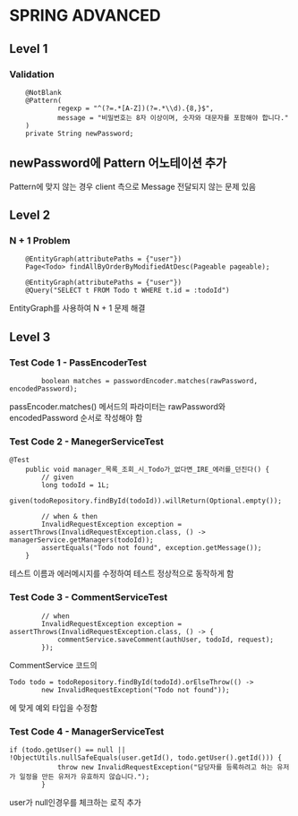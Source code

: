 # SPRING ADVANCED

## Level 1
### Validation
```
    @NotBlank
    @Pattern(
            regexp = "^(?=.*[A-Z])(?=.*\\d).{8,}$",
            message = "비밀번호는 8자 이상이며, 숫자와 대문자를 포함해야 합니다."
    )
    private String newPassword;
```
newPassword에 Pattern 어노테이션 추가
---
Pattern에 맞지 않는 경우 client 측으로 Message 전달되지 않는 문제 있음


## Level 2
### N + 1 Problem
```
    @EntityGraph(attributePaths = {"user"})
    Page<Todo> findAllByOrderByModifiedAtDesc(Pageable pageable);

    @EntityGraph(attributePaths = {"user"})
    @Query("SELECT t FROM Todo t WHERE t.id = :todoId")
```
EntityGraph를 사용하여 N + 1 문제 해결

## Level 3
### Test Code 1 - PassEncoderTest
```
        boolean matches = passwordEncoder.matches(rawPassword, encodedPassword);
```
passEncoder.matches() 메서드의 파라미터는 rawPassword와 encodedPassword 순서로 작성해야 함

### Test Code 2 - ManegerServiceTest
```
@Test
    public void manager_목록_조회_시_Todo가_없다면_IRE_에러를_던진다() {
        // given
        long todoId = 1L;
        given(todoRepository.findById(todoId)).willReturn(Optional.empty());

        // when & then
        InvalidRequestException exception = assertThrows(InvalidRequestException.class, () -> managerService.getManagers(todoId));
        assertEquals("Todo not found", exception.getMessage());
    }
```
테스트 이름과 에러메시지를 수정하여 테스트 정상적으로 동작하게 함

### Test Code 3 - CommentServiceTest
```
        // when
        InvalidRequestException exception = assertThrows(InvalidRequestException.class, () -> {
            commentService.saveComment(authUser, todoId, request);
        });
```

CommentService 코드의
```
Todo todo = todoRepository.findById(todoId).orElseThrow(() ->
        new InvalidRequestException("Todo not found"));
```
에 맞게 예외 타입을 수정함

### Test Code 4 - ManagerServiceTest
```
if (todo.getUser() == null || !ObjectUtils.nullSafeEquals(user.getId(), todo.getUser().getId())) {
            throw new InvalidRequestException("담당자를 등록하려고 하는 유저가 일정을 만든 유저가 유효하지 않습니다.");
        }
```
user가 null인경우를 체크하는 로직 추가